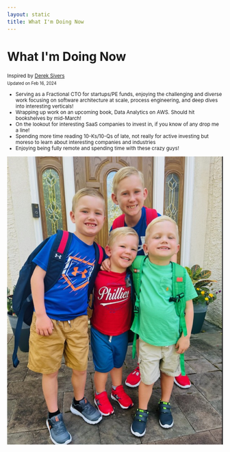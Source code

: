 ```yaml
---
layout: static
title: What I'm Doing Now
---
```


<h1>What I'm Doing Now</h1>
<small>Inspired by <a href="http://nownownow.com/about">Derek Sivers</a><br>
<small>Updated on Feb 16, 2024</small> 

    
- Serving as a Fractional CTO for startups/PE funds, enjoying the challenging and diverse work focusing on software architecture at scale, process engineering, and deep dives into interesting verticals!
- Wrapping up work on an upcoming book, Data Analytics on AWS. Should hit bookshelves by mid-March!
- On the lookout for interesting SaaS companies to invest in, if you know of any drop me a line!
- Spending more time reading 10-Ks/10-Qs of late, not really for active investing but moreso to learn about interesting companies and industries
- Enjoying being fully remote and spending time with these crazy guys!

<img class="ui large centered rounded image" src="/assets/20230905_175952.jpg" />
